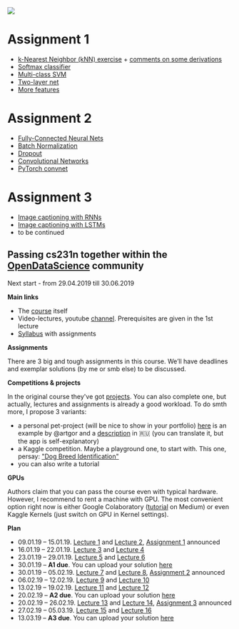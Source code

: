 ![](https://habrastorage.org/webt/jo/r_/3n/jor_3nbxpo34xn2jdmjbttf7zpk.png)

# Assignment 1
 - [k-Nearest Neighbor (kNN) exercise](https://nbviewer.jupyter.org/github/Yorko/stanford_cs231n_2018/blob/master/assignment1/knn_solution_yorko.ipynb) + [comments on some derivations](https://nbviewer.jupyter.org/github/Yorko/stanford_cs231n_2018/blob/master/assignment1/knn_comments_yorko.ipynb)
 - [Softmax classifier](https://nbviewer.jupyter.org/github/Yorko/stanford_cs231n_2018/blob/master/assignment1/softmax_solution_yorko.ipynb)
 - [Multi-class SVM](https://nbviewer.jupyter.org/github/Yorko/stanford_cs231n_2018/blob/master/assignment1/svm_solution_yorko.ipynb)
 - [Two-layer net](https://nbviewer.jupyter.org/github/Yorko/stanford_cs231n_2018/blob/master/assignment1/two_layer_net_solution_yorko.ipynb)
 - [More features](https://nbviewer.jupyter.org/github/Yorko/stanford_cs231n_2018/blob/master/assignment1/features_solution_yorko.ipynb)

# Assignment 2
 - [Fully-Connected Neural Nets](https://nbviewer.jupyter.org/github/Yorko/stanford_cs231n_2018/blob/master/assignment2/FullyConnectedNets_solution_yorko.ipynb)
 - [Batch Normalization](https://nbviewer.jupyter.org/github/Yorko/stanford_cs231n_2018/blob/master/assignment2/BatchNormalization_solution_yorko.ipynb	)
 - [Dropout](https://nbviewer.jupyter.org/github/Yorko/stanford_cs231n_2018/blob/master/assignment2/Dropout_solution_yorko.ipynb)
 - [Convolutional Networks](https://nbviewer.jupyter.org/github/Yorko/stanford_cs231n_2018/blob/master/assignment2/ConvolutionalNetworks_solution_yorko.ipynb)
 - [PyTorch convnet](https://nbviewer.jupyter.org/github/Yorko/stanford_cs231n_2018/blob/master/assignment2/PyTorch_solution_yorko.ipynb)

# Assignment 3
- [Image captioning with RNNs](https://nbviewer.jupyter.org/github/Yorko/stanford_cs231n_2018/blob/master/assignment3/RNN_Captioning_solution_yorko.ipynb?flush_cache=true)
- [Image captioning with LSTMs](http://nbviewer.ipython.org/urls/raw.github.com/Yorko/stanford_cs231n_2018/master/assignment3/LSTM_Captioning_solution_yorko.ipynb)
- to be continued

## Passing cs231n together within the [OpenDataScience](http://ods.ai) community
Next start - from 29.04.2019 till 30.06.2019

**Main links**
- The [course](http://cs231n.stanford.edu/) itself 
- Video-lectures, youtube [channel](https://goo.gl/pcj7c8). Prerequisites are given in the 1st lecture  
- [Syllabus](http://cs231n.stanford.edu/syllabus.html) with assignments

**Assignments**

There are 3 big and tough assignments in this course. We’ll have deadlines and exemplar solutions (by me or smb else) to be discussed.

**Competitions & projects**

In the original course they've got [projects](http://cs231n.stanford.edu/project.html).
You can also complete one, but actually, lectures and assignments is already a good workload.
To do smth more, I propose 3 variants:
- a personal pet-project (will be nice to show in your portfolio) [here](https://digits-draw-recognize.herokuapp.com/) is an example by @artgor and a [description](https://habrahabr.ru/company/ods/blog/335998/) in :ru: (you can translate it, but the app is self-explanatory)
- a Kaggle competition. Maybe a playground one, to start with. This one, persay: ["Dog Breed Identification"](https://www.kaggle.com/c/dog-breed-identification) 
- you can also write a tutorial

**GPUs**

Authors claim that you can pass the course even with typical hardware. However, I recommend to rent a machine with GPU. The most convenient option right now is either Google Colaboratory ([tutorial](https://medium.com/deep-learning-turkey/google-colab-free-gpu-tutorial-e113627b9f5d) on Medium) or even Kaggle Kernels (just switch on GPU in Kernel settings).

**Plan**

- 09.01.19 – 15.01.19. [Lecture 1](https://www.youtube.com/watch?v=vT1JzLTH4G4&list=PL3FW7Lu3i5JvHM8ljYj-zLfQRF3EO8sYv) and [Lecture 2](https://www.youtube.com/watch?v=OoUX-nOEjG0&list=PL3FW7Lu3i5JvHM8ljYj-zLfQRF3EO8sYv&index=2), [Assignment 1](http://cs231n.github.io/assignments2018/assignment1/) announced
- 16.01.19 – 22.01.19. [Lecture 3](https://www.youtube.com/watch?v=h7iBpEHGVNc&list=PL3FW7Lu3i5JvHM8ljYj-zLfQRF3EO8sYv&index=3) and [Lecture 4](https://www.youtube.com/watch?v=h7iBpEHGVNc&list=PL3FW7Lu3i5JvHM8ljYj-zLfQRF3EO8sYv&index=4)
- 23.01.19 – 29.01.19. [Lecture 5](https://www.youtube.com/watch?v=bNb2fEVKeEo&list=PL3FW7Lu3i5JvHM8ljYj-zLfQRF3EO8sYv&index=5) and [Lecture 6](https://www.youtube.com/watch?v=wEoyxE0GP2M&index=6&list=PL3FW7Lu3i5JvHM8ljYj-zLfQRF3EO8sYv)
- 30.01.19 – **A1 due**. You can upload your solution [here](https://www.dropbox.com/request/t7BEfsBO6FsVrVgs7dGf)
- 30.01.19 – 05.02.19. [Lecture 7](https://www.youtube.com/watch?v=_JB0AO7QxSA&index=7&list=PL3FW7Lu3i5JvHM8ljYj-zLfQRF3EO8sYv) and [Lecture 8](https://www.youtube.com/watch?v=6SlgtELqOWc&index=8&list=PL3FW7Lu3i5JvHM8ljYj-zLfQRF3EO8sYv), [Assignment 2](http://cs231n.github.io/assignments2018/assignment2/) announced
- 06.02.19 – 12.02.19. [Lecture 9](https://www.youtube.com/watch?v=DAOcjicFr1Y&list=PL3FW7Lu3i5JvHM8ljYj-zLfQRF3EO8sYv&index=9) and [Lecture 10](https://www.youtube.com/watch?v=6niqTuYFZLQ&list=PL3FW7Lu3i5JvHM8ljYj-zLfQRF3EO8sYv&index=10)
- 13.02.19 – 19.02.19. [Lecture 11](https://www.youtube.com/watch?v=nDPWywWRIRo&index=11&list=PL3FW7Lu3i5JvHM8ljYj-zLfQRF3EO8sYv) and [Lecture 12](https://www.youtube.com/watch?v=6wcs6szJWMY&list=PL3FW7Lu3i5JvHM8ljYj-zLfQRF3EO8sYv&index=12)
- 20.02.19 – **A2 due**. You can upload your solution [here](https://www.dropbox.com/request/SYokh4VUuIpZRFe1bPHM)
- 20.02.19 – 26.02.19. [Lecture 13](https://www.youtube.com/watch?v=5WoItGTWV54&index=13&list=PL3FW7Lu3i5JvHM8ljYj-zLfQRF3EO8sYv) and [Lecture 14](https://www.youtube.com/watch?v=lvoHnicueoE&list=PL3FW7Lu3i5JvHM8ljYj-zLfQRF3EO8sYv&index=14), [Assignment 3](http://cs231n.github.io/assignments2018/assignment3/) announced
- 27.02.19 – 05.03.19. [Lecture 15](https://www.youtube.com/watch?v=eZdOkDtYMoo) and [Lecture 16](https://www.youtube.com/watch?v=CIfsB_EYsVI&list=PL3FW7Lu3i5JvHM8ljYj-zLfQRF3EO8sYv&index=16)
- 13.03.19 – **A3 due**. You can upload your solution [here](https://www.dropbox.com/request/omK1M8XNUH7KvGps3siF)
